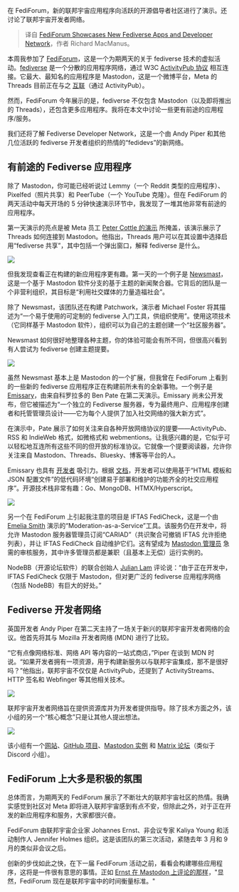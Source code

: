 
<!--
title: FediForum展示新的联邦宇宙应用和开发者网络
cover: https://cdn.thenewstack.io/media/2024/03/823e38fd-agnieszka-ziomek-ucyx_xn8y1i-unsplash.jpg
-->

在 FediForum，新的联邦宇宙应用程序向活跃的开源倡导者社区进行了演示。还讨论了联邦宇宙开发者网络。

> 译自 [FediForum Showcases New Fediverse Apps and Developer Network](https://thenewstack.io/fediforum-showcases-new-fediverse-apps-and-developer-network/)，作者 Richard MacManus。

本周我参加了 [FediForum](https://fediforum.org/)，这是一个为期两天的关于 fediverse 技术的虚拟活动。[fediverse](https://thenewstack.io/the-fediverse-points-to-our-social-media-future-post-musk/) 是一个分散的应用程序网络，通过 W3C [ActivityPub 协议](https://thenewstack.io/devs-are-excited-by-activitypub-open-protocol-for-mastodon/) 相互连接。它最大、最知名的应用程序是 Mastodon，这是一个微博平台，Meta 的 Threads 目前正在与之 [互联](https://thenewstack.io/threads-adopting-activitypub-makes-sense-but-wont-be-easy/)（通过 ActivityPub）。

然而，FediForum 今年展示的是，fediverse 不仅包含 Mastodon（以及即将推出的 Threads），还包含更多应用程序。我将在本文中讨论一些更有前途的应用程序/服务。

我们还将了解 Fediverse Developer Network，这是一个由 Andy Piper 和其他几位活跃的 fediverse 开发者组织的热情的“fedidevs”的新网络。

## 有前途的 Fediverse 应用程序

除了 Mastodon，你可能已经听说过 Lemmy（一个 Reddit 类型的应用程序）、Pixelfed（照片共享）和 PeerTube（一个 YouTube 克隆）。但在 FediForum 的两天活动中每天开场的 5 分钟快速演示环节中，我发现了一堆其他非常有前途的应用程序。

第一天演示的亮点是被 Meta 员工 [Peter Cottle 的演示](https://www.youtube.com/watch?v=XGEVy-CjBBg&t=1s) 所掩盖，该演示展示了 Threads 如何连接到 Mastodon。他指出，Threads 用户可以在其设置中选择启用“fediverse 共享”，其中包括一个弹出窗口，解释 fediverse 是什么。

![](https://cdn.thenewstack.io/media/2024/03/7129b092-threads_settings_fedi2-990x1024.png)

但我发现查看正在构建的新应用程序更有趣。第一天的一个例子是 [Newsmast](https://newsmast.org/)，这是一个基于 Mastodon 软件分支的基于主题的新闻聚合器。它背后的团队是一个非营利组织，其目标是“利用社交媒体的力量造福社会”。

除了 Newsmast，该团队还在构建 Patchwork，演示者 Michael Foster 将其描述为“一个易于使用的可定制的 fediverse 入门工具，供组织使用”。使用这项技术（它同样基于 Mastodon 软件），组织可以为自己的主题创建一个“社区服务器”。

Newsmast 如何很好地整理各种主题，你的体验可能会有所不同，但很高兴看到有人尝试为 fediverse 创建主题提要。

![](https://cdn.thenewstack.io/media/2024/03/c6427cc6-newsmast-1024x772.jpg)

虽然 Newsmast 基本上是 Mastodon 的一个扩展，但我曾在 FediForum 上看到的一些新的 fediverse 应用程序正在构建前所未有的全新事物。一个例子是 [Emissary](https://emissary.social/)，由来自科罗拉多的 Ben Pate 在第二天演示。Emissary 尚未公开发布，但它被描述为“一个独立的 Fediverse 服务器，专为最终用户、应用程序创建者和托管管理员设计——它为每个人提供了加入社交网络的强大新方式”。

在演示中，Pate 展示了如何关注来自各种开放网络协议的提要——ActivityPub、RSS 和 IndieWeb 格式，如微格式和 webmentions。让我感兴趣的是，它似乎可以轻松地互连所有这些不同的但开放的标准协议。它就像一个提要阅读器，允许你关注来自 Mastodon、Threads、Bluesky、博客等平台的人。

Emissary 也具有 [开发者](https://emissary.dev/developers) 吸引力。根据 [文档](https://github.com/EmissarySocial/emissary?tab=readme-ov-file)，开发者可以使用基于“HTML 模板和 JSON 配置文件”的低代码环境“创建易于部署和维护的功能齐全的社交应用程序”。开源技术栈非常有趣：Go、MongoDB、HTMX/Hyperscript。

![](https://cdn.thenewstack.io/media/2024/03/f6778a86-emissary-1024x737.jpg)

另一个在 FediForum 上引起我注意的项目是 IFTAS FediCheck，这是一个由 [Emelia Smith](https://hachyderm.io/@thisismissem) 演示的“Moderation-as-a-Service”工具。该服务仍在开发中，将允许 Mastodon 服务器管理员订阅“CARIAD”（共识聚合可撤销 IFTAS 允许拒绝列表），并让 IFTAS FediCheck 自动维护它们。这有望成为 [Mastodon 管理员](https://thenewstack.io/what-its-like-to-run-a-mastodon-server-in-the-musk-twitter-era/) 急需的审核服务，其中许多管理员都是兼职（且基本上无偿）运行实例的。

NodeBB（开源论坛软件）的联合创始人 [Julian Lam](https://mastodon.social/@julian@community.nodebb.org/112129270034316415) 评论说：“由于正在开发中，IFTAS FediCheck 仅限于 Mastodon，但对更广泛的 fediverse 应用程序网络（包括 NodeBB）有巨大的好处。”

## Fediverse 开发者网络

英国开发者 Andy Piper 在第二天主持了一场关于新兴的联邦宇宙开发者网络的会议。他首先将其与 Mozilla 开发者网络 (MDN) 进行了比较。

“它有点像网络标准、网络 API 等内容的一站式商店，”Piper 在谈到 MDN 时说。“如果开发者拥有一项资源，用于构建新服务以与联邦宇宙集成，那不是很好吗？”他指出，联邦宇宙不仅仅是 ActivityPub，还提到了 ActivityStreams、HTTP 签名和 Webfinger 等其他相关技术。

![](https://cdn.thenewstack.io/media/2024/03/07600fd1-fedidevs_diagram-1024x631.png)

联邦宇宙开发者网络旨在提供资源库并为开发者提供指导。除了技术方面之外，该小组的另一个“核心概念”只是让其他人提出想法。

![](https://cdn.thenewstack.io/media/2024/03/d3240a9e-fedidevs_coreconcepts-1024x747.png)

该小组有一个[网站](https://fedidevs.org/)、[GitHub 项目](https://github.com/fediverse-devnet)、[Mastodon 实例](https://mastodon.social/@fedidevs) 和 [Matrix 论坛](https://matrix.to/#/#fediverse-developer-network:matrix.org)（类似于 Discord 小组）。

## FediForum 上大多是积极的氛围

总体而言，为期两天的 FediForum 展示了不断壮大的联邦宇宙社区的热情。我确实感觉到社区对 Meta 即将进入联邦宇宙感到有点不安，但除此之外，对于正在开发的新应用程序和服务，大家都很兴奋。

FediForum 由联邦宇宙企业家 Johannes Ernst、非会议专家 Kaliya Young 和活动制作人 Jennifer Holmes 组织。这是该团队的第三次活动，紧随去年 3 月和 9 月的类似非会议之后。

创新的步伐如此之快，在下一届 FediForum 活动之前，看看会构建哪些应用程序，这将是一件很有意思的事情。正如 [Ernst 在 Mastodon 上评论的那样](https://mastodon.social/@J12t@social.coop/112124112942357119)，"显然，FediForum 现在是联邦宇宙中的时间衡量标准。"
